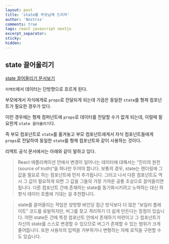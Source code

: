 ```yaml
---
layout: post
title: 'state를 부모님께 드리자'
author: 'Nostrss'
comments: true
tags: react javascript nextjs
excerpt_separator:
sticky:
hidden:
---
```


## state 끌어올리기
[state 끌어올리기 문서보기](https://ko.reactjs.org/docs/lifting-state-up.html)

`리액트`에서 데이터는 단방향으로 흐르게 된다. 

부모에게서 자식에게로 `props`로 전달되게 되는데 가끔은 동일한 `state`를 형제 컴포넌트가 필요한 경우가 있다.

이런 경우에는 형제 컴퍼넌트에 `props`로 데이터를 전달할 수가 없게 되는데, 이럴때 필요한게 `state 끌어올리기`다.

즉 부모 컴포넌트로 `state`를 옮겨놓고 부모 컴포넌트에게서 자식 컴포넌트들에게 `props`로 전달하여 동일한 `state`를 형제 컴포넌트와 같이 사용하는 것이다.

리액트 공식 문서에서는 아래와 같이 말하고 있다.

>React 애플리케이션 안에서 변경이 일어나는 데이터에 대해서는 “진리의 원천(source of truth)“을 하나만 두어야 합니다. 보통의 경우, state는 렌더링에 그 값을 필요로 하는 컴포넌트에 먼저 추가됩니다. 그러고 나서 다른 컴포넌트도 역시 그 값이 필요하게 되면 그 값을 그들의 가장 가까운 공통 조상으로 끌어올리면 됩니다. 다른 컴포넌트 간에 존재하는 state를 동기화시키려고 노력하는 대신 하향식 데이터 흐름에 기대는 걸 추천합니다.

>state를 끌어올리는 작업은 양방향 바인딩 접근 방식보다 더 많은 “보일러 플레이트” 코드를 유발하지만, 버그를 찾고 격리하기 더 쉽게 만든다는 장점이 있습니다. 어떤 state든 간에 특정 컴포넌트 안에서 존재하기 마련이고 그 컴포넌트가 자신의 state를 스스로 변경할 수 있으므로 버그가 존재할 수 있는 범위가 크게 줄어듭니다. 또한 사용자의 입력을 거부하거나 변형하는 자체 로직을 구현할 수도 있습니다.





